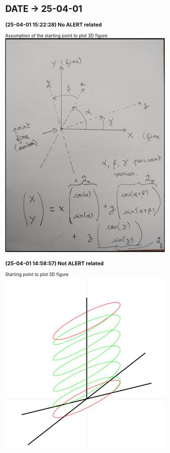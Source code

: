 # DATE → 25-04-01

### (25-04-01 15:22:28) No ALERT related 
Assumption of the starting point to plot 3D figure 
![25-04-01-15-22-28.png](./img/25-04-01/25-04-01-15-22-28.png) 

### (25-04-01 14:58:57) Not ALERT related 
Starting point to plot 3D figure 
![25-04-01-14-58-57.png](./img/25-04-01/25-04-01-14-58-57.png) 


